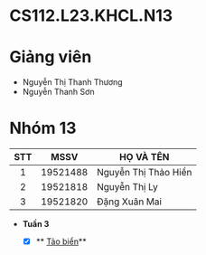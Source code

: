 # CS112.L23.KHCL.N13
# Giảng viên
* Nguyễn Thị Thanh Thương
* Nguyễn Thanh Sơn
# Nhóm 13
| STT |MSSV| HỌ VÀ TÊN|
|:---:|---|   ---|
|1|19521488|Nguyễn Thị Thảo Hiền|
|2|19521818|Nguyễn Thị Ly|
|3|19521820|Đặng Xuân Mai|

- **Tuần 3** 
    - [x] ** [Tảo biển](https://github.com/nguyenthily1605/CS112.L23.KHCL.N13/blob/main/week3-taobienn.ipynb)**
  

